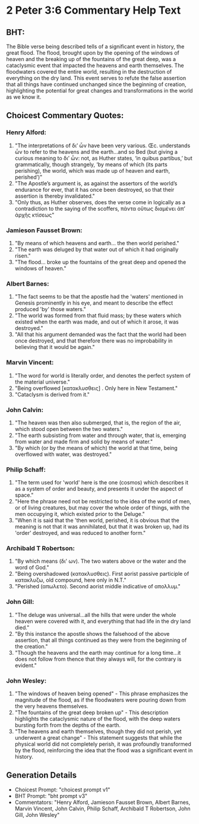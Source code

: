 # 2 Peter 3:6 Commentary Help Text

## BHT:
The Bible verse being described tells of a significant event in history, the great flood. The flood, brought upon by the opening of the windows of heaven and the breaking up of the fountains of the great deep, was a cataclysmic event that impacted the heavens and earth themselves. The floodwaters covered the entire world, resulting in the destruction of everything on the dry land. This event serves to refute the false assertion that all things have continued unchanged since the beginning of creation, highlighting the potential for great changes and transformations in the world as we know it.

## Choicest Commentary Quotes:
### Henry Alford:
1. "The interpretations of διʼ ὧν have been very various. Œc. understands ὧν to refer to the heavens and the earth...and so Bed (but giving a curious meaning to διʼ ὧν: not, as Huther states, ‘in quibus partibus,’ but grammatically, though strangely, ‘by means of which (its parts perishing), the world, which was made up of heaven and earth, perished’)"
2. "The Apostle’s argument is, as against the assertors of the world’s endurance for ever, that it has once been destroyed, so that their assertion is thereby invalidated."
3. "Only thus, as Huther observes, does the verse come in logically as a contradiction to the saying of the scoffers, πάντα οὕτως διαμένει ἀπʼ ἀρχῆς κτίσεως"

### Jamieson Fausset Brown:
1. "By means of which heavens and earth... the then world perished." 
2. "The earth was deluged by that water out of which it had originally risen." 
3. "The flood... broke up the fountains of the great deep and opened the windows of heaven."

### Albert Barnes:
1. "The fact seems to be that the apostle had the 'waters' mentioned in Genesis prominently in his eye, and meant to describe the effect produced 'by' those waters."
2. "The world was formed from that fluid mass; by these waters which existed when the earth was made, and out of which it arose, it was destroyed."
3. "All that his argument demanded was the fact that the world had been once destroyed, and that therefore there was no improbability in believing that it would be again."

### Marvin Vincent:
1. "The word for world is literally order, and denotes the perfect system of the material universe."
2. "Being overflowed [κατακλυσθεις] . Only here in New Testament."
3. "Cataclysm is derived from it."

### John Calvin:
1. "The heaven was then also submerged, that is, the region of the air, which stood open between the two waters."
2. "The earth subsisting from water and through water, that is, emerging from water and made firm and solid by means of water."
3. "By which (or by the means of which) the world at that time, being overflowed with water, was destroyed."

### Philip Schaff:
1. "The term used for 'world' here is the one (cosmos) which describes it as a system of order and beauty, and presents it under the aspect of space."
2. "Here the phrase need not be restricted to the idea of the world of men, or of living creatures, but may cover the whole order of things, with the men occupying it, which existed prior to the Deluge."
3. "When it is said that the 'then world, perished, it is obvious that the meaning is not that it was annihilated, but that it was broken up, had its 'order' destroyed, and was reduced to another form."

### Archibald T Robertson:
1. "By which means (δι' ων). The two waters above or the water and the word of God." 
2. "Being overshadowed (κατακλυσθεις). First aorist passive participle of κατακλυζω, old compound, here only in N.T."
3. "Perished (απωλετο). Second aorist middle indicative of απολλυμ."

### John Gill:
1. "The deluge was universal...all the hills that were under the whole heaven were covered with it, and everything that had life in the dry land died." 
2. "By this instance the apostle shows the falsehood of the above assertion, that all things continued as they were from the beginning of the creation."
3. "Though the heavens and the earth may continue for a long time...it does not follow from thence that they always will, for the contrary is evident."

### John Wesley:
1. "The windows of heaven being opened" - This phrase emphasizes the magnitude of the flood, as if the floodwaters were pouring down from the very heavens themselves.
2. "The fountains of the great deep broken up" - This description highlights the cataclysmic nature of the flood, with the deep waters bursting forth from the depths of the earth.
3. "The heavens and earth themselves, though they did not perish, yet underwent a great change" - This statement suggests that while the physical world did not completely perish, it was profoundly transformed by the flood, reinforcing the idea that the flood was a significant event in history.


## Generation Details
- Choicest Prompt: "choicest prompt v1"
- BHT Prompt: "bht prompt v3"
- Commentators: "Henry Alford, Jamieson Fausset Brown, Albert Barnes, Marvin Vincent, John Calvin, Philip Schaff, Archibald T Robertson, John Gill, John Wesley"
